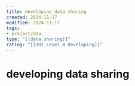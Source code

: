 ```yaml
---
title: developing data sharing
created: 2024-11-17
modified: 2024-11-17
tags: 
- project/dma
type: "[[data sharing]]"
rating: "[[101 Level 4 Developing]]"
---
```

# developing data sharing
